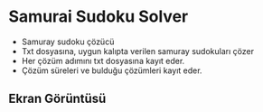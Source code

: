# Samurai Sudoku Solver

- Samuray sudoku çözücü 
- Txt dosyasına, uygun kalıpta verilen samuray sudokuları çözer 
- Her çözüm adımını txt dosyasına kayıt eder.
- Çözüm süreleri ve bulduğu çözümleri kayıt eder.

## Ekran Görüntüsü
